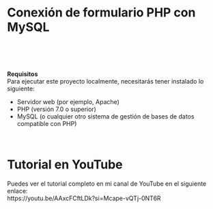 <h1>Conexión de formulario PHP con MySQL</h1>
<br><br><br>

**Requisitos**
<br>
Para ejecutar este proyecto localmente, necesitarás tener instalado lo siguiente:
- Servidor web (por ejemplo, Apache) <br>
- PHP (versión 7.0 o superior) <br>
- MySQL (o cualquier otro sistema de gestión de bases de datos compatible con PHP) <br>

<br>
<h1>Tutorial en YouTube</h1>
Puedes ver el tutorial completo en mi canal de YouTube en el siguiente enlace:<br> 
https://youtu.be/AAxcFCftLDk?si=Mcape-vQTj-0NT6R
